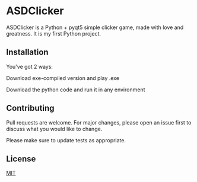 # ASDClicker

ASDClicker is a Python + pyqt5 simple clicker game, made with love and greatness. It is my first Python project.

## Installation

You've got 2 ways:

Download exe-compiled version and play .exe

Download the python code and run it in any environment


## Contributing
Pull requests are welcome. For major changes, please open an issue first to discuss what you would like to change.

Please make sure to update tests as appropriate.

## License
[MIT](https://choosealicense.com/licenses/mit/)
